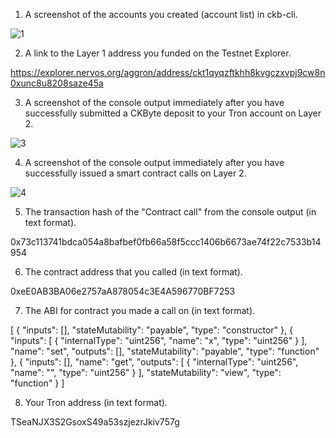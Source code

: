 1. A screenshot of the accounts you created (account list) in ckb-cli.

![1](https://user-images.githubusercontent.com/82708391/131313405-5c745dfa-2c2d-474f-a4df-f6f493c90a9b.PNG)


2. A link to the Layer 1 address you funded on the Testnet Explorer.

https://explorer.nervos.org/aggron/address/ckt1qyqzftkhh8kvgczxvpj9cw8n0xunc8u8208saze45a

3. A screenshot of the console output immediately after you have successfully submitted a CKByte deposit to your Tron account on Layer 2.

![3](https://user-images.githubusercontent.com/82708391/131313411-430ff1c8-a379-403b-aa48-dc58be88551b.PNG)


4. A screenshot of the console output immediately after you have successfully issued a smart contract calls on Layer 2.

![4](https://user-images.githubusercontent.com/82708391/131313419-bdb1d840-86b3-43ea-a0d3-8ee0f8b3a99b.PNG)


5. The transaction hash of the "Contract call" from the console output (in text format).

0x73c113741bdca054a8bafbef0fb66a58f5ccc1406b6673ae74f22c7533b14954

6. The contract address that you called (in text format).

0xeE0AB3BA06e2757aA878054c3E4A596770BF7253

7. The ABI for contract you made a call on (in text format).

[
    {
      "inputs": [],
      "stateMutability": "payable",
      "type": "constructor"
    },
    {
      "inputs": [
        {
          "internalType": "uint256",
          "name": "x",
          "type": "uint256"
        }
      ],
      "name": "set",
      "outputs": [],
      "stateMutability": "payable",
      "type": "function"
    },
    {
      "inputs": [],
      "name": "get",
      "outputs": [
        {
          "internalType": "uint256",
          "name": "",
          "type": "uint256"
        }
      ],
      "stateMutability": "view",
      "type": "function"
    }
  ]

8. Your Tron address (in text format).

TSeaNJX3S2GsoxS49a53szjezrJkiv757g

